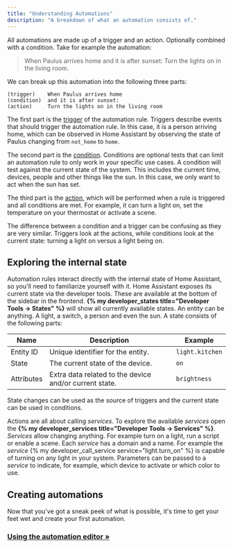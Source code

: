 ```yaml
---
title: "Understanding Automations"
description: "A breakdown of what an automation consists of."
---
```


All automations are made up of a trigger and an action. Optionally combined with a condition. Take for example the automation:

> When Paulus arrives home and it is after sunset: Turn the lights on in the living room.

We can break up this automation into the following three parts:

```text
(trigger)    When Paulus arrives home
(condition)  and it is after sunset:
(action)     Turn the lights on in the living room
```

The first part is the [trigger](/docs/automation/trigger/) of the automation rule. Triggers describe events that should trigger the automation rule. In this case, it is a person arriving home, which can be observed in Home Assistant by observing the state of Paulus changing from `not_home` to `home`.

The second part is the [condition](/docs/automation/condition/). Conditions are optional tests that can limit an automation rule to only work in your specific use cases. A condition will test against the current state of the system. This includes the current time, devices, people and other things like the sun. In this case, we only want to act when the sun has set.

The third part is the [action](/docs/automation/action/), which will be performed when a rule is triggered and all conditions are met. For example, it can turn a light on, set the temperature on your thermostat or activate a scene.

<div class='note'>
The difference between a condition and a trigger can be confusing as they are very similar. Triggers look at the actions, while conditions look at the current state: turning a light on versus a light being on.
</div>

## Exploring the internal state

Automation rules interact directly with the internal state of Home Assistant, so you'll need to familiarize yourself with it. Home Assistant exposes its current state via the developer tools. These are available at the bottom of the sidebar in the frontend. **{% my developer_states title="Developer Tools -> States" %}** will show all currently available states. An entity can be anything. A light, a switch, a person and even the sun. A state consists of the following parts:

| Name | Description | Example |
| ---- | ----- | ---- |
| Entity ID | Unique identifier for the entity. | `light.kitchen`
| State | The current state of the device. | `on`
| Attributes | Extra data related to the device and/or current state. | `brightness`

State changes can be used as the source of triggers and the current state can be used in conditions.

Actions are all about calling *services*. To explore the available *services* open the **{% my developer_services title="Developer Tools -> Services" %}**. *Services* allow changing anything. For example turn on a light, run a script or enable a scene. Each *service* has a domain and a name. For example the *service* {% my developer_call_service service="light.turn_on" %} is capable of turning on any light in your system. Parameters can be passed to a *service* to indicate, for example, which device to activate or which color to use.

## Creating automations

Now that you've got a sneak peek of what is possible, it's time to get your feet wet and create your first automation.

### [Using the automation editor &raquo;](/docs/automation/editor/)
